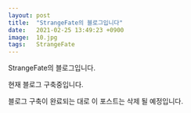 ```yaml
---
layout: post
title:  "StrangeFate의 블로그입니다"
date:   2021-02-25 13:49:23 +0900
image:  10.jpg
tags:   StrangeFate
---
```

StrangeFate의 블로그입니다.

현재 블로그 구축중입니다.

블로그 구축이 완료되는 대로 이 포스트는 삭제 될 예정입니다.